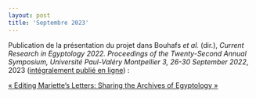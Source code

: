 ```yaml
---
layout: post
title: 'Septembre 2023'
---
```

<p>Publication de la présentation du projet dans Bouhafs <i>et al.</i> (dir.), <i>Current Research in Egyptology 2022. Proceedings of the Twenty-Second Annual Symposium, Université Paul-Valéry Montpellier 3, 26-30 September 2022</i>, 2023 (<a href="https://www.archaeopress.com/Archaeopress/Products/9781803275833">intégralement publié en ligne</a>) :</p>
<p><a href="https://hal.science/hal-04209120v1">« Editing Mariette’s Letters: Sharing the Archives of Egyptology »</a></p>
